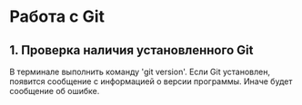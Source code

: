 # Работа с Git

## 1. Проверка наличия установленного Git
В терминале выполнить команду 'git version'.
Если Git установлен, появится сообщение с информацией о версии программы. Иначе будет сообщение об ошибке.